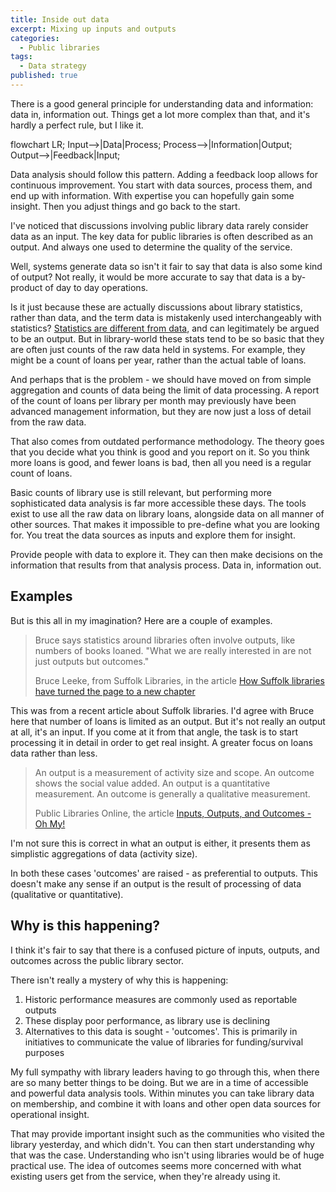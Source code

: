 ```yaml
---
title: Inside out data
excerpt: Mixing up inputs and outputs
categories:
  - Public libraries
tags:
  - Data strategy
published: true
---
```


There is a good general principle for understanding data and information: data in, information out. Things get a lot more complex than that, and it's hardly a perfect rule, but I like it.

<div class="mermaid">
flowchart LR;
  Input-->|Data|Process;
  Process-->|Information|Output;
  Output-->|Feedback|Input;
</div>

Data analysis should follow this pattern. Adding a feedback loop allows for continuous improvement. You start with data sources, process them, and end up with information. With expertise you can hopefully gain some insight. Then you adjust things and go back to the start.

I've noticed that discussions involving public library data rarely consider data as an input. The key data for public libraries is often described as an output. And always one used to determine the quality of the service.

Well, systems generate data so isn't it fair to say that data is also some kind of output? Not really, it would be more accurate to say that data is a by-product of day to day operations.

Is it just because these are actually discussions about library statistics, rather than data, and the term data is mistakenly used interchangeably with statistics? [Statistics are different from data](https://libguides.lib.msu.edu/datastats), and can legitimately be argued to be an output. But in library-world these stats tend to be so basic that they are often just counts of the raw data held in systems. For example, they might be a count of loans per year, rather than the actual table of loans.

And perhaps that is the problem - we should have moved on from simple aggregation and counts of data being the limit of data processing. A report of the count of loans per library per month may previously have been advanced management information, but they are now just a loss of detail from the raw data.

That also comes from outdated performance methodology. The theory goes that you decide what you think is good and you report on it. So you think more loans is good, and fewer loans is bad, then all you need is a regular count of loans.

Basic counts of library use is still relevant, but performing more sophisticated data analysis is far more accessible these days. The tools exist to use all the raw data on library loans, alongside data on all manner of other sources. That makes it impossible to pre-define what you are looking for. You treat the data sources as inputs and explore them for insight.

Provide people with data to explore it. They can then make decisions on the information that results from that analysis process. Data in, information out.

## Examples

But is this all in my imagination? Here are a couple of examples.

> Bruce says statistics around libraries often involve outputs, like numbers of books loaned. "What we are really interested in are not just outputs but outcomes."
>
> Bruce Leeke, from Suffolk Libraries, in the article [How Suffolk libraries have turned the page to a new chapter](https://www.suffolknews.co.uk/mildenhall/how-suffolk-libraries-have-turned-the-page-to-a-new-chapter-9210820/)

This was from a recent article about Suffolk libraries. I'd agree with Bruce here that number of loans is limited as an output. But it's not really an output at all, it's an input. If you come at it from that angle, the task is to start processing it in detail in order to get real insight. A greater focus on loans data rather than less.

> An output is a measurement of activity size and scope. An outcome shows the social value added. An output is a quantitative measurement. An outcome is generally a qualitative measurement.
>
> Public Libraries Online, the article [Inputs, Outputs, and Outcomes - Oh My!](http://publiclibrariesonline.org/2014/12/inputs-outputs-and-outcomes-oh-my/)

I'm not sure this is correct in what an output is either, it presents them as simplistic aggregations of data (activity size).

In both these cases 'outcomes' are raised - as preferential to outputs. This doesn't make any sense if an output is the result of processing of data (qualitative or quantitative).

## Why is this happening?

I think it's fair to say that there is a confused picture of inputs, outputs, and outcomes across the public library sector.

There isn't really a mystery of why this is happening:

1. Historic performance measures are commonly used as reportable outputs
2. These display poor performance, as library use is declining
3. Alternatives to this data is sought - 'outcomes'. This is primarily in initiatives to communicate the value of libraries for funding/survival purposes

My full sympathy with library leaders having to go through this, when there are so many better things to be doing. But we are in a time of accessible and powerful data analysis tools. Within minutes you can take library data on membership, and combine it with loans and other open data sources for operational insight.

That may provide important insight such as the communities who visited the library yesterday, and which didn't. You can then start understanding why that was the case. Understanding who isn't using libraries would be of huge practical use. The idea of outcomes seems more concerned with what existing users get from the service, when they're already using it.

